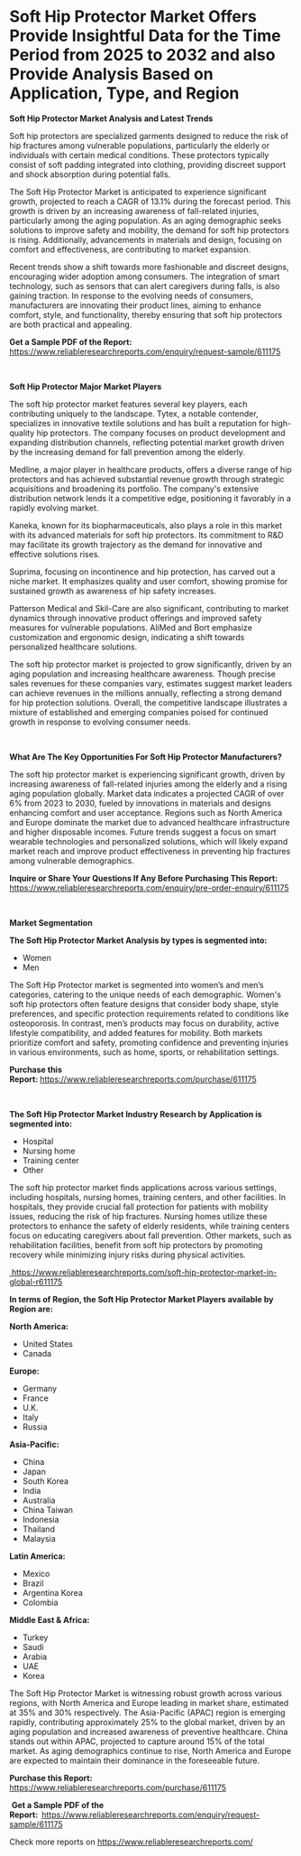 <p><h1>Soft Hip Protector Market Offers Provide Insightful Data for the Time Period from 2025 to 2032 and also Provide Analysis Based on Application, Type, and Region</h1></p><p><strong>Soft Hip Protector Market Analysis and Latest Trends</strong></p>
<p><p>Soft hip protectors are specialized garments designed to reduce the risk of hip fractures among vulnerable populations, particularly the elderly or individuals with certain medical conditions. These protectors typically consist of soft padding integrated into clothing, providing discreet support and shock absorption during potential falls.</p><p>The Soft Hip Protector Market is anticipated to experience significant growth, projected to reach a CAGR of 13.1% during the forecast period. This growth is driven by an increasing awareness of fall-related injuries, particularly among the aging population. As an aging demographic seeks solutions to improve safety and mobility, the demand for soft hip protectors is rising. Additionally, advancements in materials and design, focusing on comfort and effectiveness, are contributing to market expansion.</p><p>Recent trends show a shift towards more fashionable and discreet designs, encouraging wider adoption among consumers. The integration of smart technology, such as sensors that can alert caregivers during falls, is also gaining traction. In response to the evolving needs of consumers, manufacturers are innovating their product lines, aiming to enhance comfort, style, and functionality, thereby ensuring that soft hip protectors are both practical and appealing.</p></p>
<p><strong>Get a Sample PDF of the Report:&nbsp;</strong> <a href="https://www.reliableresearchreports.com/enquiry/request-sample/611175?utm_campaign=3358&utm_medium=2&utm_source=Github&utm_content=ia&utm_term=23032025&utm_id=soft-hip-protector">https://www.reliableresearchreports.com/enquiry/request-sample/611175</a></p>
<p>&nbsp;</p>
<p><strong>Soft Hip Protector Major Market Players</strong></p>
<p><p>The soft hip protector market features several key players, each contributing uniquely to the landscape. Tytex, a notable contender, specializes in innovative textile solutions and has built a reputation for high-quality hip protectors. The company focuses on product development and expanding distribution channels, reflecting potential market growth driven by the increasing demand for fall prevention among the elderly. </p><p>Medline, a major player in healthcare products, offers a diverse range of hip protectors and has achieved substantial revenue growth through strategic acquisitions and broadening its portfolio. The company's extensive distribution network lends it a competitive edge, positioning it favorably in a rapidly evolving market.</p><p>Kaneka, known for its biopharmaceuticals, also plays a role in this market with its advanced materials for soft hip protectors. Its commitment to R&D may facilitate its growth trajectory as the demand for innovative and effective solutions rises.</p><p>Suprima, focusing on incontinence and hip protection, has carved out a niche market. It emphasizes quality and user comfort, showing promise for sustained growth as awareness of hip safety increases.</p><p>Patterson Medical and Skil-Care are also significant, contributing to market dynamics through innovative product offerings and improved safety measures for vulnerable populations. AliMed and Bort emphasize customization and ergonomic design, indicating a shift towards personalized healthcare solutions.</p><p>The soft hip protector market is projected to grow significantly, driven by an aging population and increasing healthcare awareness. Though precise sales revenues for these companies vary, estimates suggest market leaders can achieve revenues in the millions annually, reflecting a strong demand for hip protection solutions. Overall, the competitive landscape illustrates a mixture of established and emerging companies poised for continued growth in response to evolving consumer needs.</p></p>
<p>&nbsp;</p>
<p><strong>What Are The Key Opportunities For Soft Hip Protector Manufacturers?</strong></p>
<p><p>The soft hip protector market is experiencing significant growth, driven by increasing awareness of fall-related injuries among the elderly and a rising aging population globally. Market data indicates a projected CAGR of over 6% from 2023 to 2030, fueled by innovations in materials and designs enhancing comfort and user acceptance. Regions such as North America and Europe dominate the market due to advanced healthcare infrastructure and higher disposable incomes. Future trends suggest a focus on smart wearable technologies and personalized solutions, which will likely expand market reach and improve product effectiveness in preventing hip fractures among vulnerable demographics.</p></p>
<p><strong>Inquire or Share Your Questions If Any Before Purchasing This Report:</strong> <a href="https://www.reliableresearchreports.com/enquiry/pre-order-enquiry/611175?utm_campaign=3358&utm_medium=2&utm_source=Github&utm_content=ia&utm_term=23032025&utm_id=soft-hip-protector">https://www.reliableresearchreports.com/enquiry/pre-order-enquiry/611175</a></p>
<p>&nbsp;</p>
<p><strong>Market Segmentation</strong></p>
<p><strong>The Soft Hip Protector Market Analysis by types is segmented into:</strong></p>
<p><ul><li>Women</li><li>Men</li></ul></p>
<p><p>The Soft Hip Protector market is segmented into women’s and men’s categories, catering to the unique needs of each demographic. Women's soft hip protectors often feature designs that consider body shape, style preferences, and specific protection requirements related to conditions like osteoporosis. In contrast, men’s products may focus on durability, active lifestyle compatibility, and added features for mobility. Both markets prioritize comfort and safety, promoting confidence and preventing injuries in various environments, such as home, sports, or rehabilitation settings.</p></p>
<p><strong>Purchase this Report:&nbsp;</strong><a href="https://www.reliableresearchreports.com/purchase/611175?utm_campaign=3358&utm_medium=2&utm_source=Github&utm_content=ia&utm_term=23032025&utm_id=soft-hip-protector">https://www.reliableresearchreports.com/purchase/611175</a></p>
<p>&nbsp;</p>
<p><strong>The Soft Hip Protector Market Industry Research by Application is segmented into:</strong></p>
<p><ul><li>Hospital</li><li>Nursing home</li><li>Training center</li><li>Other</li></ul></p>
<p><p>The soft hip protector market finds applications across various settings, including hospitals, nursing homes, training centers, and other facilities. In hospitals, they provide crucial fall protection for patients with mobility issues, reducing the risk of hip fractures. Nursing homes utilize these protectors to enhance the safety of elderly residents, while training centers focus on educating caregivers about fall prevention. Other markets, such as rehabilitation facilities, benefit from soft hip protectors by promoting recovery while minimizing injury risks during physical activities.</p></p>
<p><a href="https://www.reliableresearchreports.com/soft-hip-protector-market-in-global-r611175?utm_campaign=3358&utm_medium=2&utm_source=Github&utm_content=ia&utm_term=23032025&utm_id=soft-hip-protector">&nbsp;https://www.reliableresearchreports.com/soft-hip-protector-market-in-global-r611175</a></p>
<p><strong>In terms of Region, the Soft Hip Protector Market Players available by Region are:</strong></p>
<p>
    <p> <strong> North America: </strong>
        <ul>
            <li>United States</li>
            <li>Canada</li>
        </ul>
        </p> 
    <p> <strong> Europe: </strong>
        <ul>
            <li>Germany</li>
            <li>France</li>
            <li>U.K.</li>
            <li>Italy</li>
            <li>Russia</li>
        </ul>
        </p> 
    <p> <strong> Asia-Pacific: </strong>
        <ul>
            <li>China</li>
            <li>Japan</li>
            <li>South Korea</li>
            <li>India</li>
            <li>Australia</li>
            <li>China Taiwan</li>
            <li>Indonesia</li>
            <li>Thailand</li>
            <li>Malaysia</li>
        </ul>
        </p> 
    <p> <strong> Latin America: </strong>
        <ul>
            <li>Mexico</li>
            <li>Brazil</li>
            <li>Argentina Korea</li>
            <li>Colombia</li>
        </ul>
        </p> 
    <p> <strong> Middle East & Africa: </strong>
        <ul>
            <li>Turkey</li>
            <li>Saudi</li>
            <li>Arabia</li>
            <li>UAE</li>
            <li>Korea</li>
        </ul>
    </p>
    </p>
<p><p>The Soft Hip Protector Market is witnessing robust growth across various regions, with North America and Europe leading in market share, estimated at 35% and 30% respectively. The Asia-Pacific (APAC) region is emerging rapidly, contributing approximately 25% to the global market, driven by an aging population and increased awareness of preventive healthcare. China stands out within APAC, projected to capture around 15% of the total market. As aging demographics continue to rise, North America and Europe are expected to maintain their dominance in the foreseeable future.</p></p>
<p><strong>Purchase this Report: </strong><a href="https://www.reliableresearchreports.com/purchase/611175?utm_campaign=3358&utm_medium=2&utm_source=Github&utm_content=ia&utm_term=23032025&utm_id=soft-hip-protector">https://www.reliableresearchreports.com/purchase/611175</a></p>
<p>&nbsp;<strong>Get a Sample PDF of the Report:&nbsp;&nbsp;</strong><a href="https://www.reliableresearchreports.com/enquiry/request-sample/611175?utm_campaign=3358&utm_medium=2&utm_source=Github&utm_content=ia&utm_term=23032025&utm_id=soft-hip-protector">https://www.reliableresearchreports.com/enquiry/request-sample/611175</a></p>
<p><strong></strong></p>
<p>Check more reports on <a href="https://www.reliableresearchreports.com/?utm_campaign=3358&utm_medium=2&utm_source=Github&utm_content=ia&utm_term=23032025&utm_id=soft-hip-protector">https://www.reliableresearchreports.com/</a></p>